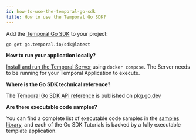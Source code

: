 ```yaml
---
id: how-to-use-the-temporal-go-sdk
title: How to use the Temporal Go SDK?
---
```


Add the [Temporal Go SDK](https://github.com/temporalio/sdk-go) to your project:

```
go get go.temporal.io/sdk@latest
```

**How to run your application locally?**

[Install and run the Temporal Server](/docs/server/quick-install) using `docker compose`.
The Server needs to be running for your Temporal Application to execute.

**Where is the Go SDK technical reference?**

The [Temporal Go SDK API reference](https://pkg.go.dev/go.temporal.io/sdk) is published on [pkg.go.dev](https://pkg.go.dev/go.temporal.io/sdk)

**Are there executable code samples?**

You can find a complete list of executable code samples in the [samples library](/docs/samples-library/#go), and each of the Go SDK Tutorials is backed by a fully executable template application.
